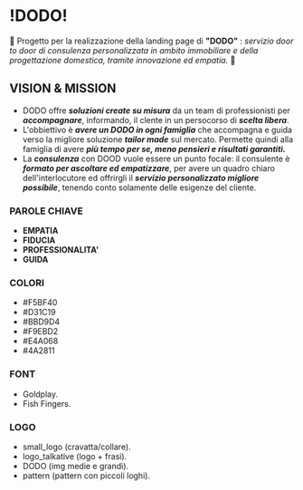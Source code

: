 # !DODO! #

🐶 Progetto per la realizzazione della landing page di **"DODO"** : *servizio door to door di consulenza personalizzata in ambito immobiliare e della progettazione domestica, tramite innovazione ed empatia.* 🐶

## VISION & MISSION ##

- DODO offre ***soluzioni create su misura*** da un team di professionisti per ***accompagnare***, informando, il clente in un persocorso di ***scelta libera***.
- L'obbiettivo è ***avere un DODO in ogni famiglia*** che accompagna e guida verso la migliore soluzione ***tailor made*** sul mercato. Permette quindi alla famiglia di avere ***più tempo per se, meno pensieri e risultati garantiti.***
- La ***consulenza*** con DOOD vuole essere un punto focale: il consulente è ***formato per ascoltare ed empatizzare***, per avere un quadro chiaro dell'interlocutore ed offrirgli il ***servizio personalizzato migliore possibile***, tenendo conto solamente delle esigenze del cliente.

### PAROLE CHIAVE ###
- **EMPATIA**
- **FIDUCIA**
- **PROFESSIONALITA'**
- **GUIDA**

### COLORI ###
- #F5BF40
- #D31C19
- #BBD9D4
- #F9EBD2
- #E4A068
- #4A2811

### FONT ###
- Goldplay.
- Fish Fingers.

### LOGO ###
- small_logo (cravatta/collare).
- logo_talkative (logo + frasi).
- DODO (img medie e grandi).
- pattern (pattern con piccoli loghi).